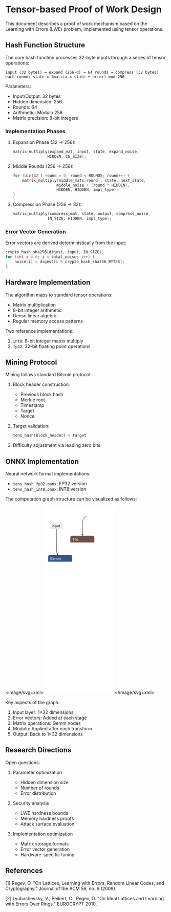 # Tensor-based Proof of Work Design

This document describes a proof of work mechanism based on the Learning with Errors (LWE) problem, implemented using tensor operations.

## Hash Function Structure

The core hash function processes 32-byte inputs through a series of tensor operations:

```
input (32 bytes) → expand (256-d) → 64 rounds → compress (32 bytes)
each round: state = (matrix × state + error) mod 256
```

Parameters:
- Input/Output: 32 bytes
- Hidden dimension: 256
- Rounds: 64 
- Arithmetic: Modulo 256
- Matrix precision: 8-bit integers

### Implementation Phases

1. Expansion Phase (32 → 256):
   ```c
   matrix_multiply(expand_mat, input, state, expand_noise, 
                  HIDDEN, IN_SIZE);
   ```

2. Middle Rounds (256 → 256):
   ```c
   for (uint32_t round = 0; round < ROUNDS; round++) {
       matrix_multiply(middle_mats[round], state, next_state, 
                      middle_noise + (round * HIDDEN),
                      HIDDEN, HIDDEN, impl_type);
   }
   ```

3. Compression Phase (256 → 32):
   ```c
   matrix_multiply(compress_mat, state, output, compress_noise, 
                  IN_SIZE, HIDDEN, impl_type);
   ```

### Error Vector Generation

Error vectors are derived deterministically from the input:
```c
crypto_hash_sha256(digest, input, IN_SIZE);
for (int i = 0; i < total_noise; i++) {
    noise[i] = digest[i % crypto_hash_sha256_BYTES];
}
```

## Hardware Implementation

The algorithm maps to standard tensor operations:
- Matrix multiplication
- 8-bit integer arithmetic
- Dense linear algebra
- Regular memory access patterns

Two reference implementations:
1. `int8`: 8-bit integer matrix multiply
2. `fp32`: 32-bit floating point operations

## Mining Protocol

Mining follows standard Bitcoin protocol:
1. Block header construction:
   - Previous block hash
   - Merkle root
   - Timestamp
   - Target
   - Nonce

2. Target validation:
   ```python
   tens_hash(block_header) < target
   ```

3. Difficulty adjustment via leading zero bits

## ONNX Implementation

Neural network format implementations:
- `tens_hash_fp32.onnx`: FP32 version
- `tens_hash_int8.onnx`: INT8 version 

The computation graph structure can be visualized as follows:

<image/svg+xml>
<svg xmlns="http://www.w3.org/2000/svg" id="export" class="canvas" preserveAspectRatio="xMidYMid meet" style="" width="214" height="588"><rect id="background" fill="#fff" pointer-events="all" width="214" height="588"/><g id="origin" transform="translate(9.725390625000001, 9.725390625000001) scale(1)"><g id="clusters" class="clusters"/><g id="edge-paths" class="edge-paths" style="pointer-events: none;"><defs><marker id="arrowhead" viewBox="0 0 10 10" refX="9" refY="5" markerUnits="strokeWidth" markerWidth="8" markerHeight="6" orient="auto" style="fill: rgb(0, 0, 0);"><path d="M 0 0 L 10 5 L 0 10 L 4 5 z" style="stroke-width: 1;"/></marker></defs><path id="edge-input" class="edge-path" d="M25.640625,62.5L25.640625,64.25C25.640625,66,25.640625,69.5,25.640625,76.25C25.640625,83,25.640625,93,25.640625,103C25.640625,113,25.640625,123,26.299479166666668,129.66666666666666C26.958333333333332,136.33333333333334,28.276041666666668,139.66666666666666,28.934895833333332,141.33333333333334L29.59375,143" style="stroke: rgb(0, 0, 0); stroke-width: 1px; fill: none; marker-end: url(&quot;#arrowhead&quot;);"/><path id="edge-error" class="edge-path" d="M121.09336890243902,21L118.72103658536587,22.666666666666668C116.34870426829268,24.333333333333332,111.60403963414633,27.666666666666668,109.23170731707317,32.833333333333336C106.859375,38,106.859375,45,106.859375,52C106.859375,59,106.859375,66,106.859375,71.16666666666667C106.859375,76.33333333333333,106.859375,79.66666666666667,106.859375,81.33333333333333L106.859375,83" style="stroke: rgb(0, 0, 0); stroke-width: 1px; fill: none; marker-end: url(&quot;#arrowhead&quot;);"/></g><g id="nodes" class="nodes"><g id="input-name-input" class="node graph-input" transform="translate(5.34375,41.5)" style=""><g class="node-item graph-item-input" transform="translate(0,0)"><path d="M5,0h30.59375a5,5 0 0 1 5,5v11a5,5 0 0 1 -5,5h-30.59375a5,5 0 0 1 -5,-5v-11a5,5 0 0 1 5,-5z" style="stroke: rgb(0, 0, 0); fill: rgb(238, 238, 238); stroke-width: 0;"/><text x="6" y="15" style="font-family: -apple-system, BlinkMacSystemFont, &quot;Segoe WPC&quot;, &quot;Segoe UI&quot;, Ubuntu, &quot;Droid Sans&quot;, sans-serif, &quot;PingFang SC&quot;; font-size: 11px; text-rendering: geometricprecision; user-select: none;">input</text><title>float32[1,32]</title></g></g><g id="node-id-0" class="node graph-node" transform="translate(69.359375,83)" style=""><g class="node-item node-item-type node-item-type-shape" transform="translate(0,0)"><path d="M5,0h65a5,5 0 0 1 5,5v16a0,0 0 0 1 0,0h-75a0,0 0 0 1 0,0v-16a5,5 0 0 1 5,-5z" style="stroke: rgb(0, 0, 0); fill: rgb(108, 79, 71); stroke-width: 0;"/><text x="6" y="15" style="font-family: -apple-system, BlinkMacSystemFont, &quot;Segoe WPC&quot;, &quot;Segoe UI&quot;, Ubuntu, &quot;Droid Sans&quot;, sans-serif, &quot;PingFang SC&quot;; font-size: 11px; text-rendering: geometricprecision; user-select: none; fill: rgb(255, 255, 255);">Tile</text></g></g><g id="node-id-1" class="node graph-node" transform="translate(0,143)" style=""><g class="node-item node-item-type node-item-type-layer" transform="translate(0,0)"><path d="M5,0h65a5,5 0 0 1 5,5v16a0,0 0 0 1 0,0h-75a0,0 0 0 1 0,0v-16a5,5 0 0 1 5,-5z" style="stroke: rgb(0, 0, 0); fill: rgb(51, 85, 136); stroke-width: 0;"/><text x="6" y="15" style="font-family: -apple-system, BlinkMacSystemFont, &quot;Segoe WPC&quot;, &quot;Segoe UI&quot;, Ubuntu, &quot;Droid Sans&quot;, sans-serif, &quot;PingFang SC&quot;; font-size: 11px; text-rendering: geometricprecision; user-select: none; fill: rgb(255, 255, 255);">Gemm</text></g></g></g></g></svg>
</image/svg+xml>

Key aspects of the graph:
1. Input layer: 1×32 dimensions
2. Error vectors: Added at each stage
3. Matrix operations: Gemm nodes
4. Modulo: Applied after each transform
5. Output: Back to 1×32 dimensions

## Research Directions

Open questions:
1. Parameter optimization
   - Hidden dimension size
   - Number of rounds
   - Error distribution

2. Security analysis
   - LWE hardness bounds
   - Memory hardness proofs
   - Attack surface evaluation

3. Implementation optimization
   - Matrix storage formats
   - Error vector generation
   - Hardware-specific tuning

## References

[1] Regev, O. "On Lattices, Learning with Errors, Random Linear Codes, and Cryptography." Journal of the ACM 56, no. 6 (2009).

[2] Lyubashevsky, V., Peikert, C., Regev, O. "On Ideal Lattices and Learning with Errors Over Rings." EUROCRYPT 2010.
